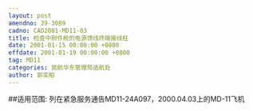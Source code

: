 ```yaml
---
layout: post
amendno: 39-3089
cadno: CAD2001-MD11-03
title: 检查中附件舱的电源馈线终端接线柱
date: 2001-01-15 00:00:00 +0800
effdate: 2001-01-19 00:00:00 +0800
tag: MD11
categories: 民航华东管理局适航处
author: 郭奕柏
---
```


##适用范围:
列在紧急服务通告MD11-24A097，2000.04.03上的MD-11飞机

